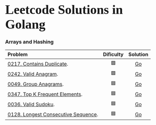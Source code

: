  # <span style="font-family:Papyrus; font-size:1.5em;">Leetcode Solutions in Golang</span>


### Arrays and Hashing

| Problem       | Dificulty   | Solution    | 
| :---          |    :----:   |    :----:   |
|[0217. Contains Duplicate](https://leetcode.com/problems/contains-duplicate/).| 🟩 |[Go](https://github.com/obadmatar/leetcode/blob/master/problems/Arrays_and_Hashing/0217_Contains_Duplicate/0217_contains_duplicate.go)|
|[0242. Valid Anagram](https://leetcode.com/problems/valid-anagram/).| 🟩 |[Go](https://github.com/obadmatar/leetcode/blob/master/problems/Arrays_and_Hashing/0242_Valid_Anagram/0242_valid_anagram.go)|
|[0049. Group Anagrams](https://leetcode.com/problems/group-anagrams/).| 🟦 |[Go](https://github.com/obadmatar/leetcode/blob/master/problems/Arrays_and_Hashing/0049_Group_Anagrams/0049_group_anagrams.go)|
|[0347. Top K Frequent Elements](https://leetcode.com/problems/top-k-frequent-elements/).| 🟦 |[Go](https://github.com/obadmatar/leetcode/blob/master/problems/Arrays_and_Hashing/0347_Top_K_Frequent_Elements/0347_top_k_frequent_elements.go)|
|[0036. Valid Sudoku](https://leetcode.com/problems/valid-sudoku/).| 🟦 |[Go](https://github.com/obadmatar/leetcode/blob/master/problems/Arrays_and_Hashing/0036_Valid_Sudoku/0036_valid_sudoku.go)|
|[0128. Longest Consecutive Sequence](https://leetcode.com/problems/valid-sudoku/).| 🟦 |[Go](https://github.com/obadmatar/leetcode/blob/master/problems/Arrays_and_Hashing/0128_Longest_Consecutive_Sequence/0128_longest_consecutive_sequence.go)|
